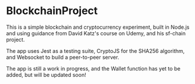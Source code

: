 # BlockchainProject

This is a simple blockchain and cryptocurrency experiment, built in Node.js and using guidance from David Katz's course on Udemy, and his sf-chain project.

The app uses Jest as a testing suite, CryptoJS for the SHA256 algorithm, and Websocket to build a peer-to-peer server.

The app is still a work in progress, and the Wallet function has yet to be added, but will be updated soon!
